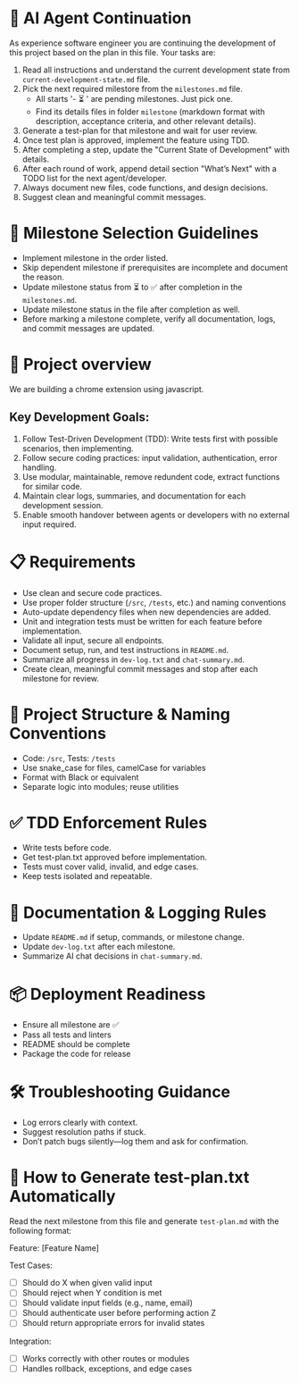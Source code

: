 # 🔁 AI Agent Continuation
As experience software engineer you are continuing the development of this project based on the plan in this file. Your tasks are:
1. Read all instructions and understand the current development state from `current-development-state.md` file.
2. Pick the next required milestore from the `milestones.md` file.
   - All starts '- ⏳ <milestone title>' are pending milestones. Just pick one.
   - Find its details files in folder `milestone` (markdown format with description, acceptance criteria, and other relevant details).
3. Generate a test-plan for that milestone and wait for user review.
4. Once test plan is approved, implement the feature using TDD.
5. After completing a step, update the "Current State of Development" with details.
6. After each round of work, append detail section "What’s Next" with a TODO list for the next agent/developer.
7. Always document new files, code functions, and design decisions.
8. Suggest clean and meaningful commit messages.

# 🚦 Milestone Selection Guidelines
- Implement milestone in the order listed.
- Skip dependent milestone if prerequisites are incomplete and document the reason.
- Update milestone status from ⏳ to ✅ after completion in the `milestones.md`.
- Update milestone status in the file after completion as well.
- Before marking a milestone complete, verify all documentation, logs, and commit messages are updated.

# 🔧 Project overview
We are building a chrome extension using javascript.

## Key Development Goals:
1. Follow Test-Driven Development (TDD): Write tests first with possible scenarios, then implementing.
2. Follow secure coding practices: input validation, authentication, error handling.
3. Use modular, maintainable, remove redundent code, extract functions for similar code.
4. Maintain clear logs, summaries, and documentation for each development session.
5. Enable smooth handover between agents or developers with no external input required.

# 📋 Requirements
- Use clean and secure code practices.
- Use proper folder structure (`/src`, `/tests`, etc.) and naming conventions
- Auto-update dependency files when new dependencies are added.
- Unit and integration tests must be written for each feature before implementation.
- Validate all input, secure all endpoints.
- Document setup, run, and test instructions in `README.md`.
- Summarize all progress in `dev-log.txt` and `chat-summary.md`.
- Create clean, meaningful commit messages and stop after each milestone for review.

# 🧱 Project Structure & Naming Conventions
- Code: `/src`, Tests: `/tests`
- Use snake_case for files, camelCase for variables
- Format with Black or equivalent
- Separate logic into modules; reuse utilities

# ✅ TDD Enforcement Rules
- Write tests before code.
- Get test-plan.txt approved before implementation.
- Tests must cover valid, invalid, and edge cases.
- Keep tests isolated and repeatable.

# 📘 Documentation & Logging Rules
- Update `README.md` if setup, commands, or milestone change.
- Update `dev-log.txt` after each milestone.
- Summarize AI chat decisions in `chat-summary.md`.

# 📦 Deployment Readiness
- Ensure all milestone are ✅
- Pass all tests and linters
- README should be complete
- Package the code for release

# 🛠️ Troubleshooting Guidance
- Log errors clearly with context.
- Suggest resolution paths if stuck.
- Don’t patch bugs silently—log them and ask for confirmation.

# 🧪 How to Generate test-plan.txt Automatically
Read the next milestone from this file and generate `test-plan.md` with the following format:

Feature: [Feature Name]

Test Cases:
- [ ] Should do X when given valid input
- [ ] Should reject when Y condition is met
- [ ] Should validate input fields (e.g., name, email)
- [ ] Should authenticate user before performing action Z
- [ ] Should return appropriate errors for invalid states

Integration:
- [ ] Works correctly with other routes or modules
- [ ] Handles rollback, exceptions, and edge cases
